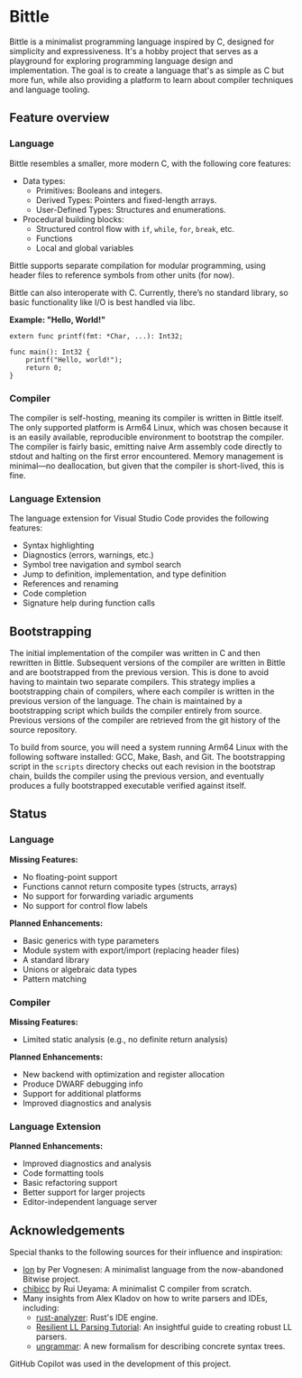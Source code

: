 # Bittle

Bittle is a minimalist programming language inspired by C, designed for simplicity and expressiveness. It's a hobby project that serves as a playground for exploring programming language design and implementation. The goal is to create a language that's as simple as C but more fun, while also providing a platform to learn about compiler techniques and language tooling.

## Feature overview

### Language

Bittle resembles a smaller, more modern C, with the following core features:

- Data types:
    - Primitives: Booleans and integers.
    - Derived Types: Pointers and fixed-length arrays.
    - User-Defined Types: Structures and enumerations.
- Procedural building blocks:
    - Structured control flow with `if`, `while`, `for`, `break`, etc.
    - Functions
    - Local and global variables

Bittle supports separate compilation for modular programming, using header files to reference symbols from other units (for now).

Bittle can also interoperate with C. Currently, there’s no standard library, so basic functionality like I/O is best handled via libc.

**Example: "Hello, World!"**

```
extern func printf(fmt: *Char, ...): Int32;

func main(): Int32 {
    printf("Hello, world!");
    return 0;
}
```

### Compiler

The compiler is self-hosting, meaning its compiler is written in Bittle itself. The only supported platform is Arm64 Linux, which was chosen because it is an easily available, reproducible environment to bootstrap the compiler. The compiler is fairly basic, emitting naive Arm assembly code directly to stdout and halting on the first error encountered. Memory management is minimal—no deallocation, but given that the compiler is short-lived, this is fine.

### Language Extension

The language extension for Visual Studio Code provides the following features:

- Syntax highlighting
- Diagnostics (errors, warnings, etc.)
- Symbol tree navigation and symbol search
- Jump to definition, implementation, and type definition
- References and renaming
- Code completion
- Signature help during function calls

## Bootstrapping

The initial implementation of the compiler was written in C and then rewritten in Bittle. Subsequent versions of the compiler are written in Bittle and are bootstrapped from the previous version. This is done to avoid having to maintain two separate compilers. This strategy implies a bootstrapping chain of compilers, where each compiler is written in the previous version of the language. The chain is maintained by a bootstrapping script which builds the compiler entirely from source. Previous versions of the compiler are retrieved from the git history of the source repository.

To build from source, you will need a system running Arm64 Linux with the following software installed: GCC, Make, Bash, and Git. The bootstrapping script in the `scripts` directory checks out each revision in the bootstrap chain, builds the compiler using the previous version, and eventually produces a fully bootstrapped executable verified against itself.

## Status

### Language

**Missing Features:**

- No floating-point support
- Functions cannot return composite types (structs, arrays)
- No support for forwarding variadic arguments
- No support for control flow labels

**Planned Enhancements:**

- Basic generics with type parameters
- Module system with export/import (replacing header files)
- A standard library
- Unions or algebraic data types
- Pattern matching

### Compiler

**Missing Features:**

- Limited static analysis (e.g., no definite return analysis)

**Planned Enhancements:**

- New backend with optimization and register allocation
- Produce DWARF debugging info
- Support for additional platforms
- Improved diagnostics and analysis

### Language Extension

**Planned Enhancements:**

- Improved diagnostics and analysis
- Code formatting tools
- Basic refactoring support
- Better support for larger projects
- Editor-independent language server

## Acknowledgements

Special thanks to the following sources for their influence and inspiration:

- [Ion](https://github.com/pervognsen/bitwise/blob/master/noir/noir/noir.ion) by Per Vognesen: A minimalist language from the now-abandoned Bitwise project.
- [chibicc](https://github.com/rui314/chibicc) by Rui Ueyama: A minimalist C compiler from scratch.
- Many insights from Alex Kladov on how to write parsers and IDEs, including:
    - [rust-analyzer](https://rust-analyzer.github.io/): Rust's IDE engine.
    - [Resilient LL Parsing Tutorial](https://matklad.github.io/2023/05/21/resilient-ll-parsing-tutorial.html): An insightful guide to creating robust LL parsers.
    - [ungrammar](https://rust-analyzer.github.io/blog/2020/10/24/introducing-ungrammar.html): A new formalism for describing concrete syntax trees.

GitHub Copilot was used in the development of this project.
